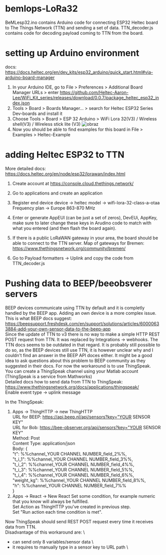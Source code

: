 # bemlops-LoRa32
BeMLesp32.ino contains Arduino code for connecting ESP32 Heltec board to The Things Network (TTN) and sending a set of data.
TTN_decoder.js contains code for decoding payload coming to TTN from the board.

# setting up Arduino environment
docs: https://docs.heltec.org/en/dev_kits/esp32_arduino/quick_start.html#via-arduino-board-manager
1. In your Arduino IDE, go to File > Preferences > Additional Board Manager URLs > enter https://github.com/Heltec-Aaron-Lee/WiFi_Kit_series/releases/download/0.0.7/package_heltec_esp32_index.json
2. Tools > Board > Boards Manager… > search for Heltec ESP32 Series Dev-boards and install it
3. Choose Tools > Board > ESP 32 Arduino > WiFi Lora 32(V3) / Wireless shell(V3) / Wireless stick lite (V3)
![obraz](https://github.com/Denefa/bemlops-LoRa32/assets/50846875/69af514d-65c2-4e53-a7ea-7b654a41af21)
4. Now you should be able to find examples for this board in File > Examples > Heltec-Example
 
# adding Heltec ESP32 to TTN
More detailed docs: https://docs.heltec.org/en/node/esp32/lorawan/index.html

1. Create account at https://console.cloud.thethings.network/
2. Go to applications and create an application
3. Register end device
   device -> heltec
   model -> wifi-lora-32-class-a-otaa
   Frequency plan -> Europe 863-870 MHz

4. Enter or generate AppEUI (can be just a set of zeros), DevEUi, AppKey, make sure to later change these keys in Arudino code to match with what you entered (and then flash the board again).
5. If there is a public LoRaWAN gateway in your area, the board should be able to connect to the TTN server. Map of gateways for Bremen: https://www.thethingsnetwork.org/community/bremen/
6. Go to Payload formatters -> Uplink and copy the code from TTN_decoder.js

# Pushing data to BEEP/beeobsverer servers
   
BEEP devices communicate using TTN by default and it is completly handled by the BEEP app. Adding an own device is a more complex issue.\
This is what BEEP docs suggest:\
https://beepsupport.freshdesk.com/en/support/solutions/articles/60000633884-add-your-own-sensor-data-to-the-beep-app \
Since the update of TTN to v3 there is no way to make a simple  HTTP REST POST request from TTN. It was replaced by Integrations -> webhooks. The TTN docs seems to be outdated in that regard. It is probably still possible to do so, as the BEEP devices still use TTN, it is however unclear why and I couldn't find an answer in the BEEP API doces either. It might be a good idea to ask questions about this problem to BEEP community as they suggested in their docs. For now the workaround is to use ThingSpeak. \
You can create a ThingSpeak channel using your Matlab account (ThingSpeak is a service from Mathworks) \
Detailed docs how to send data from TTN to ThingSpeak: https://www.thethingsnetwork.org/docs/applications/thingspeak/ \
Enable event type -> uplink message 

In the ThingSpeak: 
1. Apps -> ThingHTTP -> new ThingHTTP \
   URL for BEEP: https://api.beep.nl/api/sensors?key="YOUR SENSOR KEY" \
   URL for Bob: https://bee-observer.org/api/sensors?key="YOUR SENSOR KEY" \
   Method: Post \
   Content Type: application/json \
   Body: { \
           "t": %%channel_YOUR CHANNEL NUMBER_field_2%%, \
           "t_i_1": %%channel_YOUR CHANNEL NUMBER_field_3%%, \
           "t_i_2": %%channel_YOUR CHANNEL NUMBER_field_4%%, \
           "t_i_3": %%channel_YOUR CHANNEL NUMBER_field_5%%, \
           "t_i_4": %%channel_YOUR CHANNEL NUMBER_field_6%%, \
           "weight_kg": %%channel_YOUR CHANNEL NUMBER_field_8%%, \
           "h": %%channel_YOUR CHANNEL NUMBER_field_7%% \
          } 
2. Apps -> React -> New React 
   Set some condition, for example numeric that you know will always be fulfilled.\
   Set Action as ThingHTTP you've created in previous step.\
   Set "Run action each time condition is met".


Now ThingSpeak should send REST POST request every time it receives data from TTN. \
Disadvantage of this workaround are: \
 - can send only 8 variables/sensor data \
 - it requires to manually type in a sensor key to URL path \
